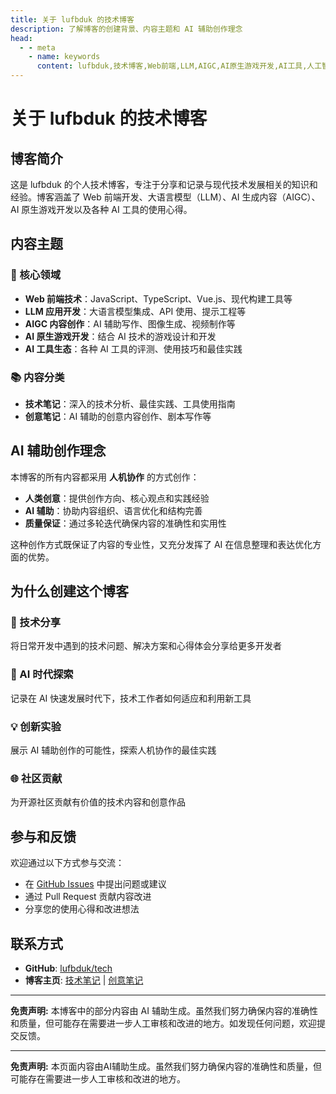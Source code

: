 ```yaml
---
title: 关于 lufbduk 的技术博客
description: 了解博客的创建背景、内容主题和 AI 辅助创作理念
head:
  - - meta
    - name: keywords
      content: lufbduk,技术博客,Web前端,LLM,AIGC,AI原生游戏开发,AI工具,人工智能
---
```


# 关于 lufbduk 的技术博客

<!-- 此文件由AI（GitHub Copilot）优化 -->

## 博客简介

这是 lufbduk 的个人技术博客，专注于分享和记录与现代技术发展相关的知识和经验。博客涵盖了 Web 前端开发、大语言模型（LLM）、AI 生成内容（AIGC）、AI 原生游戏开发以及各种 AI 工具的使用心得。

## 内容主题

### 🎯 核心领域

- **Web 前端技术**：JavaScript、TypeScript、Vue.js、现代构建工具等
- **LLM 应用开发**：大语言模型集成、API 使用、提示工程等  
- **AIGC 内容创作**：AI 辅助写作、图像生成、视频制作等
- **AI 原生游戏开发**：结合 AI 技术的游戏设计和开发
- **AI 工具生态**：各种 AI 工具的评测、使用技巧和最佳实践

### 📚 内容分类

- **技术笔记**：深入的技术分析、最佳实践、工具使用指南
- **创意笔记**：AI 辅助的创意内容创作、剧本写作等

## AI 辅助创作理念

本博客的所有内容都采用 **人机协作** 的方式创作：

- **人类创意**：提供创作方向、核心观点和实践经验
- **AI 辅助**：协助内容组织、语言优化和结构完善
- **质量保证**：通过多轮迭代确保内容的准确性和实用性

这种创作方式既保证了内容的专业性，又充分发挥了 AI 在信息整理和表达优化方面的优势。

## 为什么创建这个博客

### 🚀 技术分享

将日常开发中遇到的技术问题、解决方案和心得体会分享给更多开发者

### 🤖 AI 时代探索

记录在 AI 快速发展时代下，技术工作者如何适应和利用新工具

### 💡 创新实验

展示 AI 辅助创作的可能性，探索人机协作的最佳实践

### 🌐 社区贡献

为开源社区贡献有价值的技术内容和创意作品

## 参与和反馈

欢迎通过以下方式参与交流：

- 在 [GitHub Issues](https://github.com/lufbduk/tech/issues) 中提出问题或建议
- 通过 Pull Request 贡献内容改进
- 分享您的使用心得和改进想法

## 联系方式

- **GitHub**: [lufbduk/tech](https://github.com/lufbduk/tech)
- **博客主页**: [技术笔记](/ai-tech-notes/) | [创意笔记](/ai-creative-notes/)

---

**免责声明:** 本博客中的部分内容由 AI 辅助生成。虽然我们努力确保内容的准确性和质量，但可能存在需要进一步人工审核和改进的地方。如发现任何问题，欢迎提交反馈。

---

**免责声明:** 本页面内容由AI辅助生成。虽然我们努力确保内容的准确性和质量，但可能存在需要进一步人工审核和改进的地方。
